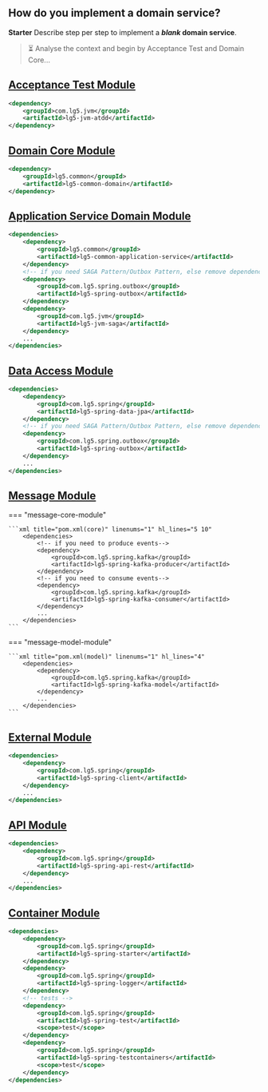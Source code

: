 ## How do you implement a domain service?

**Starter** Describe step per step to implement a **_blank_ domain service**.

> ⏳ Analyse the context and begin by Acceptance Test and Domain Core...

## [Acceptance Test Module](atdd-module.md)

```xml title="pom.xml" linenums="1" hl_lines="3"
<dependency>
    <groupId>com.lg5.jvm</groupId>
    <artifactId>lg5-jvm-atdd</artifactId>
</dependency> 
```

## [Domain Core Module](domain-core-module.md)

```xml title="pom.xml" linenums="1" hl_lines="3"
<dependency>
    <groupId>lg5.common</groupId>
    <artifactId>lg5-common-domain</artifactId>
</dependency> 
```

## [Application Service Domain Module](domain-app-module.md)

```xml title="pom.xml" linenums="1" hl_lines="4 9 13"
<dependencies>
    <dependency>
        <groupId>lg5.common</groupId>
        <artifactId>lg5-common-application-service</artifactId>
    </dependency>
    <!-- if you need SAGA Pattern/Outbox Pattern, else remove dependencies -->
    <dependency>
        <groupId>com.lg5.spring.outbox</groupId>
        <artifactId>lg5-spring-outbox</artifactId>
    </dependency>
    <dependency>
        <groupId>com.lg5.jvm</groupId>
        <artifactId>lg5-jvm-saga</artifactId>
    </dependency>
    ...
</dependencies>
```

## [Data Access Module](data-module.md)

```xml title="pom.xml" linenums="1" hl_lines="4 9"
<dependencies>
    <dependency>
        <groupId>com.lg5.spring</groupId>
        <artifactId>lg5-spring-data-jpa</artifactId>
    </dependency>
    <!-- if you need SAGA Pattern/Outbox Pattern, else remove dependencies -->
    <dependency>
        <groupId>com.lg5.spring.outbox</groupId>
        <artifactId>lg5-spring-outbox</artifactId>
    </dependency>
    ...
</dependencies>
```

## [Message Module](message-module.md)

=== "message-core-module"

    ```xml title="pom.xml(core)" linenums="1" hl_lines="5 10"
        <dependencies>
            <!-- if you need to produce events-->
            <dependency>
                <groupId>com.lg5.spring.kafka</groupId>
                <artifactId>lg5-spring-kafka-producer</artifactId>
            </dependency>
            <!-- if you need to consume events-->
            <dependency>
                <groupId>com.lg5.spring.kafka</groupId>
                <artifactId>lg5-spring-kafka-consumer</artifactId>
            </dependency>
            ...
        </dependencies>
    ```

=== "message-model-module"

    ```xml title="pom.xml(model)" linenums="1" hl_lines="4"
        <dependencies>
            <dependency>
                <groupId>com.lg5.spring.kafka</groupId>
                <artifactId>lg5-spring-kafka-model</artifactId>
            </dependency>
            ...
        </dependencies>
    ```

## [External Module](external-module.md)
```xml title="pom.xml" linenums="1" hl_lines="4"
<dependencies>
    <dependency>
        <groupId>com.lg5.spring</groupId>
        <artifactId>lg5-spring-client</artifactId>
    </dependency>
    ...
</dependencies>
```

## [API Module](api-module.md)
```xml title="pom.xml" linenums="1" hl_lines="4"
<dependencies>
    <dependency>
        <groupId>com.lg5.spring</groupId>
        <artifactId>lg5-spring-api-rest</artifactId>
    </dependency>
    ...
</dependencies>
```

## [Container Module](container-module.md)
```xml title="pom.xml" linenums="1" hl_lines="4 8 13 18"
<dependencies>
    <dependency>
        <groupId>com.lg5.spring</groupId>
        <artifactId>lg5-spring-starter</artifactId>
    </dependency>
    <dependency>
        <groupId>com.lg5.spring</groupId>
        <artifactId>lg5-spring-logger</artifactId>
    </dependency>
    <!-- tests -->
    <dependency>
        <groupId>com.lg5.spring</groupId>
        <artifactId>lg5-spring-test</artifactId>
        <scope>test</scope>
    </dependency>
    <dependency>
        <groupId>com.lg5.spring</groupId>
        <artifactId>lg5-spring-testcontainers</artifactId>
        <scope>test</scope>
    </dependency>
</dependencies>
```



